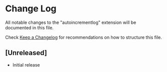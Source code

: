 # Change Log

All notable changes to the "autoincrementlog" extension will be documented in this file.

Check [Keep a Changelog](http://keepachangelog.com/) for recommendations on how to structure this file.

## [Unreleased]

- Initial release